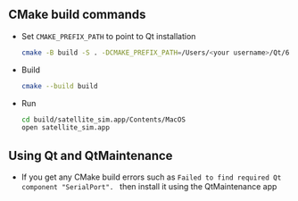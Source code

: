 ## CMake build commands

- Set `CMAKE_PREFIX_PATH` to point to Qt installation

    ```bash
    cmake -B build -S . -DCMAKE_PREFIX_PATH=/Users/<your username>/Qt/6.8.1/macos
    ```

- Build

    ```bash
    cmake --build build
    ```

- Run 

    ```bash
    cd build/satellite_sim.app/Contents/MacOS
    open satellite_sim.app
    ```
## Using Qt and QtMaintenance
- If you get any CMake build errors such as ```Failed to find required Qt component "SerialPort". ``` then install it using the QtMaintenance app
